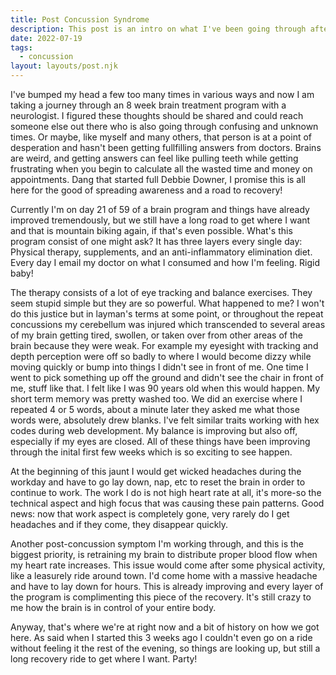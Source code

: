 ```yaml
---
title: Post Concussion Syndrome
description: This post is an intro on what I've been going through after bumping my head too many times.
date: 2022-07-19
tags:
  - concussion
layout: layouts/post.njk
---
```

I've bumped my head a few too many times in various ways and now I am taking a journey through an 8 week brain treatment program with a neurologist. I figured these thoughts should be shared and could reach someone else out there who is also going through confusing and unknown times. Or maybe, like myself and many others, that person is at a point of desperation and hasn't been getting fullfilling answers from doctors. Brains are weird, and getting answers can feel like pulling teeth while getting frustrating when you begin to calculate all the wasted time and money on appointments. Dang that started full Debbie Downer, I promise this is all here for the good of spreading awareness and a road to recovery!

Currently I'm on day 21 of 59 of a brain program and things have already improved tremendously, but we still have a long road to get where I want and that is mountain biking again, if that's even possible. What's this program consist of one might ask? It has three layers every single day: Physical therapy, supplements, and an anti-inflammatory elimination diet. Every day I email my doctor on what I consumed and how I'm feeling. Rigid baby!

The therapy consists of a lot of eye tracking and balance exercises. They seem stupid simple but they are so powerful. What happened to me? I won't do this justice but in layman's terms at some point, or throughout the repeat concussions my cerebellum was injured which transcended to several areas of my brain getting tired, swollen, or taken over from other areas of the brain because they were weak. For example my eyesight with tracking and depth perception were off so badly to where I would become dizzy while moving quickly or bump into things I didn't see in front of me. One time I went to pick something up off the ground and didn't see the chair in front of me, stuff like that. I felt like I was 90 years old when this would happen. My short term memory was pretty washed too. We did an exercise where I repeated 4 or 5 words, about a minute later they asked me what those words were, absolutely drew blanks. I've felt similar traits working with hex codes during web development. My balance is improving but also off, especially if my eyes are closed. All of these things have been improving through the inital first few weeks which is so exciting to see happen.

At the beginning of this jaunt I would get wicked headaches during the workday and have to go lay down, nap, etc to reset the brain in order to continue to work. The work I do is not high heart rate at all, it's more-so the technical aspect and high focus that was causing these pain patterns. Good news: now that work aspect is completely gone, very rarely do I get headaches and if they come, they disappear quickly.

Another post-concussion symptom I'm working through, and this is the biggest priority, is retraining my brain to distribute proper blood flow when my heart rate increases. This issue would come after some physical activity, like a leasurely ride around town. I'd come home with a massive headache and have to lay down for hours. This is already improving and every layer of the program is complimenting this piece of the recovery. It's still crazy to me how the brain is in control of your entire body.

Anyway, that's where we're at right now and a bit of history on how we got here. As said when I started this 3 weeks ago I couldn't even go on a ride without feeling it the rest of the evening, so things are looking up, but still a long recovery ride to get where I want. Party!

